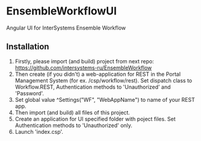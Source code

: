 # EnsembleWorkflowUI
Angular UI for InterSystems Ensemble Workflow

## Installation
1. Firstly, please import (and build) project from next repo: https://github.com/intersystems-ru/EnsembleWorkflow
2. Then create (if you didn't) a web-application for REST in the Portal Management System (for ex. /csp/workflow/rest). Set dispatch class to Workflow.REST, Authentication methods to 'Unauthorized' and 'Password'.
3. Set global value ^Settings("WF", "WebAppName") to name of your REST app.
4. Then import (and build) all files of this project.
5. Create an application for UI specified folder with poject files. Set Authentication methods to 'Unauthorized' only.
6. Launch 'index.csp'.
